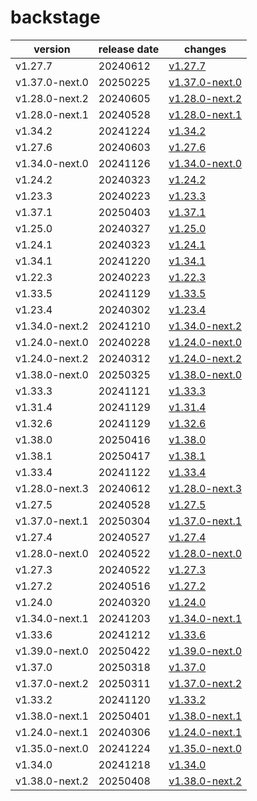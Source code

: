 # backstage	


|version|release date|changes|
|---|---|---|
|v1.27.7|20240612|[v1.27.7](./v1.27.7-20240612.md)|
|v1.37.0-next.0|20250225|[v1.37.0-next.0](./v1.37.0-next.0-20250225.md)|
|v1.28.0-next.2|20240605|[v1.28.0-next.2](./v1.28.0-next.2-20240605.md)|
|v1.28.0-next.1|20240528|[v1.28.0-next.1](./v1.28.0-next.1-20240528.md)|
|v1.34.2|20241224|[v1.34.2](./v1.34.2-20241224.md)|
|v1.27.6|20240603|[v1.27.6](./v1.27.6-20240603.md)|
|v1.34.0-next.0|20241126|[v1.34.0-next.0](./v1.34.0-next.0-20241126.md)|
|v1.24.2|20240323|[v1.24.2](./v1.24.2-20240323.md)|
|v1.23.3|20240223|[v1.23.3](./v1.23.3-20240223.md)|
|v1.37.1|20250403|[v1.37.1](./v1.37.1-20250403.md)|
|v1.25.0|20240327|[v1.25.0](./v1.25.0-20240327.md)|
|v1.24.1|20240323|[v1.24.1](./v1.24.1-20240323.md)|
|v1.34.1|20241220|[v1.34.1](./v1.34.1-20241220.md)|
|v1.22.3|20240223|[v1.22.3](./v1.22.3-20240223.md)|
|v1.33.5|20241129|[v1.33.5](./v1.33.5-20241129.md)|
|v1.23.4|20240302|[v1.23.4](./v1.23.4-20240302.md)|
|v1.34.0-next.2|20241210|[v1.34.0-next.2](./v1.34.0-next.2-20241210.md)|
|v1.24.0-next.0|20240228|[v1.24.0-next.0](./v1.24.0-next.0-20240228.md)|
|v1.24.0-next.2|20240312|[v1.24.0-next.2](./v1.24.0-next.2-20240312.md)|
|v1.38.0-next.0|20250325|[v1.38.0-next.0](./v1.38.0-next.0-20250325.md)|
|v1.33.3|20241121|[v1.33.3](./v1.33.3-20241121.md)|
|v1.31.4|20241129|[v1.31.4](./v1.31.4-20241129.md)|
|v1.32.6|20241129|[v1.32.6](./v1.32.6-20241129.md)|
|v1.38.0|20250416|[v1.38.0](./v1.38.0-20250416.md)|
|v1.38.1|20250417|[v1.38.1](./v1.38.1-20250417.md)|
|v1.33.4|20241122|[v1.33.4](./v1.33.4-20241122.md)|
|v1.28.0-next.3|20240612|[v1.28.0-next.3](./v1.28.0-next.3-20240612.md)|
|v1.27.5|20240528|[v1.27.5](./v1.27.5-20240528.md)|
|v1.37.0-next.1|20250304|[v1.37.0-next.1](./v1.37.0-next.1-20250304.md)|
|v1.27.4|20240527|[v1.27.4](./v1.27.4-20240527.md)|
|v1.28.0-next.0|20240522|[v1.28.0-next.0](./v1.28.0-next.0-20240522.md)|
|v1.27.3|20240522|[v1.27.3](./v1.27.3-20240522.md)|
|v1.27.2|20240516|[v1.27.2](./v1.27.2-20240516.md)|
|v1.24.0|20240320|[v1.24.0](./v1.24.0-20240320.md)|
|v1.34.0-next.1|20241203|[v1.34.0-next.1](./v1.34.0-next.1-20241203.md)|
|v1.33.6|20241212|[v1.33.6](./v1.33.6-20241212.md)|
|v1.39.0-next.0|20250422|[v1.39.0-next.0](./v1.39.0-next.0-20250422.md)|
|v1.37.0|20250318|[v1.37.0](./v1.37.0-20250318.md)|
|v1.37.0-next.2|20250311|[v1.37.0-next.2](./v1.37.0-next.2-20250311.md)|
|v1.33.2|20241120|[v1.33.2](./v1.33.2-20241120.md)|
|v1.38.0-next.1|20250401|[v1.38.0-next.1](./v1.38.0-next.1-20250401.md)|
|v1.24.0-next.1|20240306|[v1.24.0-next.1](./v1.24.0-next.1-20240306.md)|
|v1.35.0-next.0|20241224|[v1.35.0-next.0](./v1.35.0-next.0-20241224.md)|
|v1.34.0|20241218|[v1.34.0](./v1.34.0-20241218.md)|
|v1.38.0-next.2|20250408|[v1.38.0-next.2](./v1.38.0-next.2-20250408.md)|
